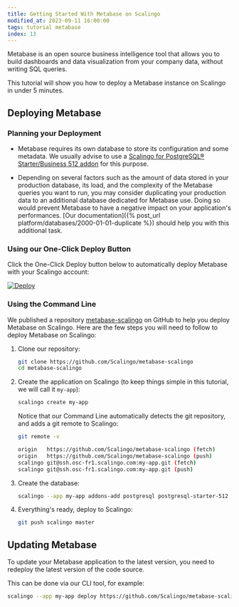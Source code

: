 ```yaml
---
title: Getting Started With Metabase on Scalingo
modified_at: 2023-09-11 16:00:00
tags: tutorial metabase
index: 13
---
```


Metabase is an open source business intelligence tool that allows you to build
dashboards and data visualization from your company data, without writing SQL
queries.

This tutorial will show you how to deploy a Metabase instance on Scalingo in
under 5 minutes.

## Deploying Metabase

### Planning your Deployment

- Metabase requires its own database to store its configuration and some metadata.
  We usually advise to use a [Scalingo for PostgreSQL® Starter/Business 512 addon](https://scalingo.com/databases/postgresql)
  for this purpose.

- Depending on several factors such as the amount of data stored in your
  production database, its load, and the complexity of the Metabase queries you
  want to run, you may consider duplicating your production data to an
  additional database dedicated for Metabase use. Doing so would prevent
  Metabase to have a negative impact on your application's performances.
  [Our documentation]({% post_url platform/databases/2000-01-01-duplicate %})
  should help you with this additional task.

### Using our One-Click Deploy Button

Click the One-Click Deploy button below to automatically deploy Metabase with
your Scalingo account:

[![Deploy](https://cdn.scalingo.com/deploy/button.svg)](https://dashboard.scalingo.com/create/app?source=https://github.com/Scalingo/metabase-scalingo)

### Using the Command Line

We published a repository
[metabase-scalingo](https://github.com/Scalingo/metabase-scalingo) on GitHub to
help you deploy Metabase on Scalingo. Here are the few steps you will need to
follow to deploy Metabase on Scalingo:

1. Clone our repository:

   ```bash
   git clone https://github.com/Scalingo/metabase-scalingo
   cd metabase-scalingo
   ```

2. Create the application on Scalingo (to keep things simple in this tutorial,
   we will call it `my-app`):

   ```bash
   scalingo create my-app
   ```

   Notice that our Command Line automatically detects the git repository, and
   adds a git remote to Scalingo:

   ```bash
   git remote -v

   origin   https://github.com/Scalingo/metabase-scalingo (fetch)
   origin   https://github.com/Scalingo/metabase-scalingo (push)
   scalingo git@ssh.osc-fr1.scalingo.com:my-app.git (fetch)
   scalingo git@ssh.osc-fr1.scalingo.com:my-app.git (push)
   ```

3. Create the database:

   ```bash
   scalingo --app my-app addons-add postgresql postgresql-starter-512
   ```

4. Everything's ready, deploy to Scalingo:

   ```bash
   git push scalingo master
   ```

## Updating Metabase

To update your Metabase application to the latest version, you need to redeploy
the latest version of the code source.

This can be done via our CLI tool, for example:

```bash
scalingo --app my-app deploy https://github.com/Scalingo/metabase-scalingo/archive/refs/heads/master.tar.gz
```
